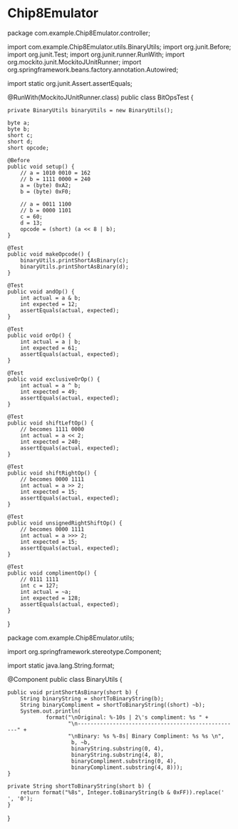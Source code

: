 # Chip8Emulator


package com.example.Chip8Emulator.controller;

import com.example.Chip8Emulator.utils.BinaryUtils;
import org.junit.Before;
import org.junit.Test;
import org.junit.runner.RunWith;
import org.mockito.junit.MockitoJUnitRunner;
import org.springframework.beans.factory.annotation.Autowired;

import static org.junit.Assert.assertEquals;

@RunWith(MockitoJUnitRunner.class)
public class BitOpsTest {

    private BinaryUtils binaryUtils = new BinaryUtils();

    byte a;
    byte b;
    short c;
    short d;
    short opcode;

    @Before
    public void setup() {
        // a = 1010 0010 = 162
        // b = 1111 0000 = 240
        a = (byte) 0xA2;
        b = (byte) 0xF0;

        // a = 0011 1100
        // b = 0000 1101
        c = 60;
        d = 13;
        opcode = (short) (a << 8 | b);
    }

    @Test
    public void makeOpcode() {
        binaryUtils.printShortAsBinary(c);
        binaryUtils.printShortAsBinary(d);
    }

    @Test
    public void andOp() {
        int actual = a & b;
        int expected = 12;
        assertEquals(actual, expected);
    }

    @Test
    public void orOp() {
        int actual = a | b;
        int expected = 61;
        assertEquals(actual, expected);
    }

    @Test
    public void exclusiveOrOp() {
        int actual = a ^ b;
        int expected = 49;
        assertEquals(actual, expected);
    }

    @Test
    public void shiftLeftOp() {
        // becomes 1111 0000
        int actual = a << 2;
        int expected = 240;
        assertEquals(actual, expected);
    }

    @Test
    public void shiftRightOp() {
        // becomes 0000 1111
        int actual = a >> 2;
        int expected = 15;
        assertEquals(actual, expected);
    }

    @Test
    public void unsignedRightShiftOp() {
        // becomes 0000 1111
        int actual = a >>> 2;
        int expected = 15;
        assertEquals(actual, expected);
    }

    @Test
    public void complimentOp() {
        // 0111 1111
        int c = 127;
        int actual = ~a;
        int expected = 128;
        assertEquals(actual, expected);
    }
}

package com.example.Chip8Emulator.utils;

import org.springframework.stereotype.Component;

import static java.lang.String.format;

@Component
public class BinaryUtils {

    public void printShortAsBinary(short b) {
        String binaryString = shortToBinaryString(b);
        String binaryCompliment = shortToBinaryString((short) ~b);
        System.out.println(
                format("\nOriginal: %-10s | 2\'s compliment: %s " +
                       "\n---------------------------------------------------" +
                       "\nBinary: %s %-8s| Binary Compliment: %s %s \n",
                        b, ~b,
                        binaryString.substring(0, 4),
                        binaryString.substring(4, 8),
                        binaryCompliment.substring(0, 4),
                        binaryCompliment.substring(4, 8)));
    }

    private String shortToBinaryString(short b) {
        return format("%8s", Integer.toBinaryString(b & 0xFF)).replace(' ', '0');
    }
}
